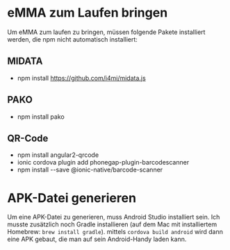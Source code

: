 # eMMA zum Laufen bringen
Um eMMA zum laufen zu bringen, müssen folgende Pakete installiert werden, die npm nicht automatisch installiert:

## MIDATA
- npm install https://github.com/i4mi/midata.js

## PAKO
- npm install pako

## QR-Code
- npm install angular2-qrcode
- ionic cordova plugin add phonegap-plugin-barcodescanner
- npm install --save @ionic-native/barcode-scanner

# APK-Datei generieren
Um eine APK-Datei zu generieren, muss Android Studio installiert sein. Ich musste zusätzlich noch Gradle installieren (auf dem Mac mit installiertem Homebrew: `brew install gradle`).
mittels `cordova build android` wird dann eine APK gebaut, die man auf sein Android-Handy laden kann.
